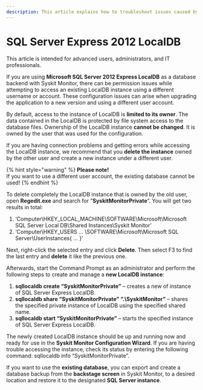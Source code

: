 ```yaml
---
description: This article explains how to troubleshoot issues caused by LocalDB while attempting to access an existing instance using a different username or account.
---
```


# SQL Server Express 2012 LocalDB

This article is intended for advanced users, administrators, and IT professionals.

If you are using **Microsoft SQL Server 2012 Express LocalDB** as a database backend with Syskit Monitor, there can be permission issues while attempting to access an existing LocalDB instance using a different username or account. These configuration issues can arise when upgrading the application to a new version and using a different user account.

By default, access to the instance of LocalDB is **limited to its owner**. The data contained in the LocalDB is protected by file system access to the database files. Ownership of the LocalDB instance **cannot be changed**. It is owned by the user that was used for the configuration.

If you are having connection problems and getting errors while accessing the LocalDB instance, we recommend that you **delete the instance** owned by the other user and create a new instance under a different user.

{% hint style="warning" %}
**Please note!**  
If you want to use a different user account, the existing database cannot be used!
{% endhint %}

To delete completely the LocalDB instance that is owned by the old user, open **Regedit.exe** and search for “**SyskitMonitorPrivate**”. You will get two results in total:

1. ‘Computer\HKEY\_LOCAL\_MACHINE\SOFTWARE\Microsoft\Microsoft SQL Server Local DB\Shared Instances\Syskit Monitor’
2. ‘Computer\HKEY\_USERS … \SOFTWARE\Microsoft\Microsoft SQL Server\UserInstances{ … }’

Next, right-click the selected entry and click **Delete**. Then select F3 to find the last entry and **delete** it like the previous one.

Afterwards, start the Command Prompt as an administrator and perform the following steps to create and manage a **new LocalDB instance**:

1. **sqllocaldb create “SyskitMonitorPrivate”** – creates a new of instance of SQL Server Express LocalDB.
2. **sqllocaldb share “SyskitMonitorPrivate” “.\SyskitMonitor”** – shares the specified private instance of LocalDB using the specified shared name.
3. **sqllocaldb start “SyskitMonitorPrivate”** – starts the specified instance of SQL Server Express LocalDB.

The newly created LocalDB instance should be up and running now and ready for use in the **Syskit Monitor Configuration Wizard**. If you are having trouble accessing the instance, check its status by entering the following command: sqllocaldb info “SyskitMonitorPrivate”.

If you want to use the **existing database**, you can export and create a database backup from the **backstage screen** in Syskit Monitor, to a desired location and restore it to the designated **SQL Server instance**.

